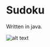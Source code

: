 # Sudoku
Written in java. 

![alt text](http://github.com/diyarfaraj/sudoku_java/tree/master/src/sudoku/sudoku.png)
